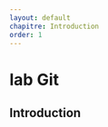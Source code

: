 ```yaml
---
layout: default
chapitre: Introduction
order: 1
---
```


# lab Git
<!-- new slide -->

## Introduction 

<!-- new slide -->
